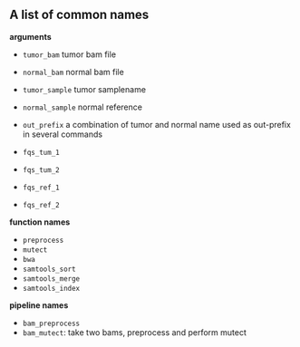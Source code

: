 ## A list of common names

**arguments**

- `tumor_bam` tumor bam file
- `normal_bam` normal bam file

- `tumor_sample`  tumor samplename
- `normal_sample`  normal reference

- `out_prefix`      a combination of tumor and normal name
                 used as out-prefix in several commands

- `fqs_tum_1`
- `fqs_tum_2`
- `fqs_ref_1`
- `fqs_ref_2`

**function names**

- `preprocess`
- `mutect`
- `bwa`
- `samtools_sort`
- `samtools_merge`
- `samtools_index`


**pipeline names**

- `bam_preprocess`
- `bam_mutect`: take two bams, preprocess and perform mutect
